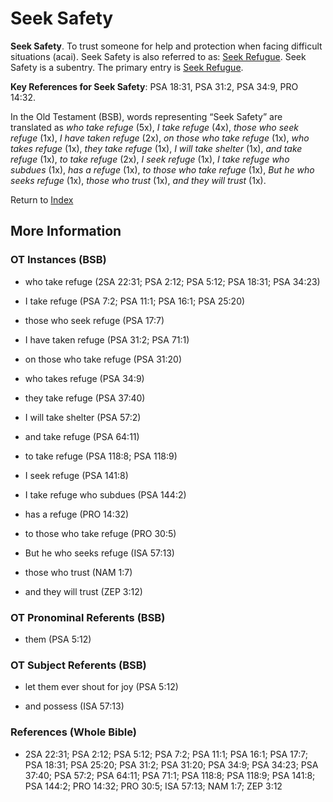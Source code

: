 # Seek Safety
**Seek Safety**. 
To trust someone for help and protection when facing difficult situations (acai). 
Seek Safety is also referred to as: 
[Seek Refugue](SeekfindRefuge.md). 
Seek Safety is a subentry. The primary entry is 
[Seek Refugue](SeekfindRefuge.md). 


**Key References for Seek Safety**: 
PSA 18:31, PSA 31:2, PSA 34:9, PRO 14:32. 


In the Old Testament (BSB), words representing “Seek Safety” are translated as 
*who take refuge* (5x), *I take refuge* (4x), *those who seek refuge* (1x), *I have taken refuge* (2x), *on those who take refuge* (1x), *who takes refuge* (1x), *they take refuge* (1x), *I will take shelter* (1x), *and take refuge* (1x), *to take refuge* (2x), *I seek refuge* (1x), *I take refuge who subdues* (1x), *has a refuge* (1x), *to those who take refuge* (1x), *But he who seeks refuge* (1x), *those who trust* (1x), *and they will trust* (1x). 




Return to [Index](00-Index.md)

## More Information

### OT Instances (BSB)

* who take refuge (2SA 22:31; PSA 2:12; PSA 5:12; PSA 18:31; PSA 34:23)

* I take refuge (PSA 7:2; PSA 11:1; PSA 16:1; PSA 25:20)

* those who seek refuge (PSA 17:7)

* I have taken refuge (PSA 31:2; PSA 71:1)

* on those who take refuge (PSA 31:20)

* who takes refuge (PSA 34:9)

* they take refuge (PSA 37:40)

* I will take shelter (PSA 57:2)

* and take refuge (PSA 64:11)

* to take refuge (PSA 118:8; PSA 118:9)

* I seek refuge (PSA 141:8)

* I take refuge who subdues (PSA 144:2)

* has a refuge (PRO 14:32)

* to those who take refuge (PRO 30:5)

* But he who seeks refuge (ISA 57:13)

* those who trust (NAM 1:7)

* and they will trust (ZEP 3:12)



### OT Pronominal Referents (BSB)

* them (PSA 5:12)



### OT Subject Referents (BSB)

* let them ever shout for joy (PSA 5:12)

* and possess (ISA 57:13)



### References (Whole Bible)

* 2SA 22:31; PSA 2:12; PSA 5:12; PSA 7:2; PSA 11:1; PSA 16:1; PSA 17:7; PSA 18:31; PSA 25:20; PSA 31:2; PSA 31:20; PSA 34:9; PSA 34:23; PSA 37:40; PSA 57:2; PSA 64:11; PSA 71:1; PSA 118:8; PSA 118:9; PSA 141:8; PSA 144:2; PRO 14:32; PRO 30:5; ISA 57:13; NAM 1:7; ZEP 3:12



